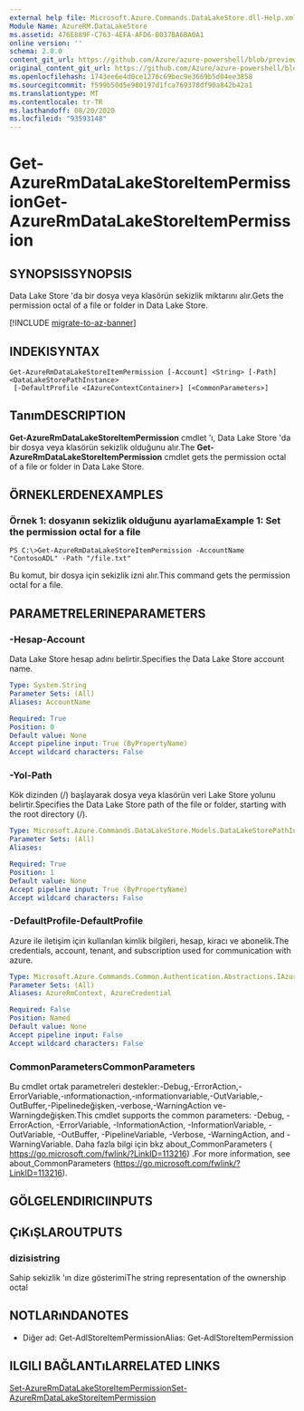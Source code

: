 ```yaml
---
external help file: Microsoft.Azure.Commands.DataLakeStore.dll-Help.xml
Module Name: AzureRM.DataLakeStore
ms.assetid: 476E889F-C763-4EFA-AFD6-B037BA6BA0A1
online version: ''
schema: 2.0.0
content_git_url: https://github.com/Azure/azure-powershell/blob/preview/src/ResourceManager/DataLakeStore/Commands.DataLakeStore/help/Get-AzureRmDataLakeStoreItemPermission.md
original_content_git_url: https://github.com/Azure/azure-powershell/blob/preview/src/ResourceManager/DataLakeStore/Commands.DataLakeStore/help/Get-AzureRmDataLakeStoreItemPermission.md
ms.openlocfilehash: 1743ee6e4d0ce1276c69bec9e3669b5d04ee3858
ms.sourcegitcommit: f599b50d5e980197d1fca769378df90a842b42a1
ms.translationtype: MT
ms.contentlocale: tr-TR
ms.lasthandoff: 08/20/2020
ms.locfileid: "93593148"
---
```

# <span data-ttu-id="d4b11-101">Get-AzureRmDataLakeStoreItemPermission</span><span class="sxs-lookup"><span data-stu-id="d4b11-101">Get-AzureRmDataLakeStoreItemPermission</span></span>

## <span data-ttu-id="d4b11-102">SYNOPSIS</span><span class="sxs-lookup"><span data-stu-id="d4b11-102">SYNOPSIS</span></span>
<span data-ttu-id="d4b11-103">Data Lake Store 'da bir dosya veya klasörün sekizlik miktarını alır.</span><span class="sxs-lookup"><span data-stu-id="d4b11-103">Gets the permission octal of a file or folder in Data Lake Store.</span></span>

[!INCLUDE [migrate-to-az-banner](../../includes/migrate-to-az-banner.md)]

## <span data-ttu-id="d4b11-104">INDEKI</span><span class="sxs-lookup"><span data-stu-id="d4b11-104">SYNTAX</span></span>

```
Get-AzureRmDataLakeStoreItemPermission [-Account] <String> [-Path] <DataLakeStorePathInstance>
 [-DefaultProfile <IAzureContextContainer>] [<CommonParameters>]
```

## <span data-ttu-id="d4b11-105">Tanım</span><span class="sxs-lookup"><span data-stu-id="d4b11-105">DESCRIPTION</span></span>
<span data-ttu-id="d4b11-106">**Get-AzureRmDataLakeStoreItemPermission** cmdlet 'ı, Data Lake Store 'da bir dosya veya klasörün sekizlik olduğunu alır.</span><span class="sxs-lookup"><span data-stu-id="d4b11-106">The **Get-AzureRmDataLakeStoreItemPermission** cmdlet gets the permission octal of a file or folder in Data Lake Store.</span></span>

## <span data-ttu-id="d4b11-107">ÖRNEKLERDEN</span><span class="sxs-lookup"><span data-stu-id="d4b11-107">EXAMPLES</span></span>

### <span data-ttu-id="d4b11-108">Örnek 1: dosyanın sekizlik olduğunu ayarlama</span><span class="sxs-lookup"><span data-stu-id="d4b11-108">Example 1: Set the permission octal for a file</span></span>
```
PS C:\>Get-AzureRmDataLakeStoreItemPermission -AccountName "ContosoADL" -Path "/file.txt"
```

<span data-ttu-id="d4b11-109">Bu komut, bir dosya için sekizlik izni alır.</span><span class="sxs-lookup"><span data-stu-id="d4b11-109">This command gets the permission octal for a file.</span></span>

## <span data-ttu-id="d4b11-110">PARAMETRELERINE</span><span class="sxs-lookup"><span data-stu-id="d4b11-110">PARAMETERS</span></span>

### <span data-ttu-id="d4b11-111">-Hesap</span><span class="sxs-lookup"><span data-stu-id="d4b11-111">-Account</span></span>
<span data-ttu-id="d4b11-112">Data Lake Store hesap adını belirtir.</span><span class="sxs-lookup"><span data-stu-id="d4b11-112">Specifies the Data Lake Store account name.</span></span>

```yaml
Type: System.String
Parameter Sets: (All)
Aliases: AccountName

Required: True
Position: 0
Default value: None
Accept pipeline input: True (ByPropertyName)
Accept wildcard characters: False
```

### <span data-ttu-id="d4b11-113">-Yol</span><span class="sxs-lookup"><span data-stu-id="d4b11-113">-Path</span></span>
<span data-ttu-id="d4b11-114">Kök dizinden (/) başlayarak dosya veya klasörün veri Lake Store yolunu belirtir.</span><span class="sxs-lookup"><span data-stu-id="d4b11-114">Specifies the Data Lake Store path of the file or folder, starting with the root directory (/).</span></span>

```yaml
Type: Microsoft.Azure.Commands.DataLakeStore.Models.DataLakeStorePathInstance
Parameter Sets: (All)
Aliases: 

Required: True
Position: 1
Default value: None
Accept pipeline input: True (ByPropertyName)
Accept wildcard characters: False
```

### <span data-ttu-id="d4b11-115">-DefaultProfile</span><span class="sxs-lookup"><span data-stu-id="d4b11-115">-DefaultProfile</span></span>
<span data-ttu-id="d4b11-116">Azure ile iletişim için kullanılan kimlik bilgileri, hesap, kiracı ve abonelik.</span><span class="sxs-lookup"><span data-stu-id="d4b11-116">The credentials, account, tenant, and subscription used for communication with azure.</span></span>

```yaml
Type: Microsoft.Azure.Commands.Common.Authentication.Abstractions.IAzureContextContainer
Parameter Sets: (All)
Aliases: AzureRmContext, AzureCredential

Required: False
Position: Named
Default value: None
Accept pipeline input: False
Accept wildcard characters: False
```

### <span data-ttu-id="d4b11-117">CommonParameters</span><span class="sxs-lookup"><span data-stu-id="d4b11-117">CommonParameters</span></span>
<span data-ttu-id="d4b11-118">Bu cmdlet ortak parametreleri destekler:-Debug,-ErrorAction,-ErrorVariable,-ınformationaction,-ınformationvariable,-OutVariable,-OutBuffer,-Pipelinedeğişken,-verbose,-WarningAction ve-Warningdeğişken.</span><span class="sxs-lookup"><span data-stu-id="d4b11-118">This cmdlet supports the common parameters: -Debug, -ErrorAction, -ErrorVariable, -InformationAction, -InformationVariable, -OutVariable, -OutBuffer, -PipelineVariable, -Verbose, -WarningAction, and -WarningVariable.</span></span> <span data-ttu-id="d4b11-119">Daha fazla bilgi için bkz about_CommonParameters ( https://go.microsoft.com/fwlink/?LinkID=113216) .</span><span class="sxs-lookup"><span data-stu-id="d4b11-119">For more information, see about_CommonParameters (https://go.microsoft.com/fwlink/?LinkID=113216).</span></span>

## <span data-ttu-id="d4b11-120">GÖLGELENDIRICI</span><span class="sxs-lookup"><span data-stu-id="d4b11-120">INPUTS</span></span>

## <span data-ttu-id="d4b11-121">ÇıKıŞLAR</span><span class="sxs-lookup"><span data-stu-id="d4b11-121">OUTPUTS</span></span>

### <span data-ttu-id="d4b11-122">dizisi</span><span class="sxs-lookup"><span data-stu-id="d4b11-122">string</span></span>
<span data-ttu-id="d4b11-123">Sahip sekizlik 'ın dize gösterimi</span><span class="sxs-lookup"><span data-stu-id="d4b11-123">The string representation of the ownership octal</span></span>

## <span data-ttu-id="d4b11-124">NOTLARıNDA</span><span class="sxs-lookup"><span data-stu-id="d4b11-124">NOTES</span></span>
* <span data-ttu-id="d4b11-125">Diğer ad: Get-AdlStoreItemPermission</span><span class="sxs-lookup"><span data-stu-id="d4b11-125">Alias: Get-AdlStoreItemPermission</span></span>

## <span data-ttu-id="d4b11-126">ILGILI BAĞLANTıLAR</span><span class="sxs-lookup"><span data-stu-id="d4b11-126">RELATED LINKS</span></span>

[<span data-ttu-id="d4b11-127">Set-AzureRmDataLakeStoreItemPermission</span><span class="sxs-lookup"><span data-stu-id="d4b11-127">Set-AzureRmDataLakeStoreItemPermission</span></span>](./Set-AzureRmDataLakeStoreItemPermission.md)


